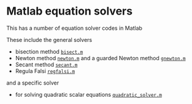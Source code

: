 # Matlab equation solvers
This has a number of equation solver codes in Matlab

These include the general solvers
* bisection method [`bisect.m`](bisect.m)
* Newton method [`newton.m`](newton.m) and a guarded Newton method [`gnewton.m`](gnewton.m)
* Secant method [`secant.m`](secant.m)
* Regula Falsi [`regfalsi.m`](regfalsi.m)

and a specific solver
* for solving quadratic scalar equations [`quadratic_solver.m`](quadratic_solver.m)
